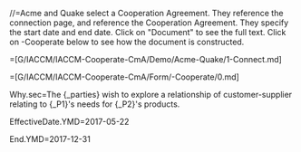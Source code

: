 //=Acme and Quake select a Cooperation Agreement.  They reference the connection page, and reference the Cooperation Agreement.  They specify the start date and end date.  Click on "Document" to see the full text.  Click on -Cooperate below to see how the document is constructed.

=[G/IACCM/IACCM-Cooperate-CmA/Demo/Acme-Quake/1-Connect.md]

=[G/IACCM/IACCM-Cooperate-CmA/Form/-Cooperate/0.md]

Why.sec=The {_parties} wish to explore a relationship of customer-supplier relating to {_P1}'s needs for {_P2}'s products.

EffectiveDate.YMD=2017-05-22

End.YMD=2017-12-31